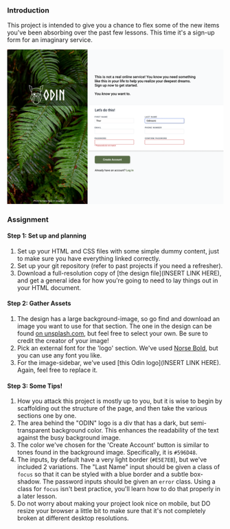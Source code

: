### Introduction
This project is intended to give you a chance to flex some of the new items you've been absorbing over the past few lessons. This time it's a sign-up form for an imaginary service.

![project](./sign-up-form.png)

### Assignment

<div class="lesson-content__panel" markdown="1">

#### Step 1: Set up and planning

1. Set up your HTML and CSS files with some simple dummy content, just to make sure you have everything linked correctly.
2. Set up your git repository (refer to past projects if you need a refresher).
3. Download a full-resolution copy of [the design file](INSERT LINK HERE), and get a general idea for how you're going to need to lay things out in your HTML document.

#### Step 2: Gather Assets

1. The design has a large background-image, so go find and download an image you want to use for that section. The one in the design can be found [on unsplash.com](https://unsplash.com/photos/25xggax4bSA), but feel free to select your own. Be sure to credit the creator of your image!
2. Pick an external font for the 'logo' section. We've used [Norse Bold](https://github.com/TheOdinProject/theodinproject/blob/main/app/assets/fonts/Norse-Bold.otf), but you can use any font you like.
3. For the image-sidebar, we've used [this Odin logo](INSERT LINK HERE). Again, feel free to replace it.

#### Step 3: Some Tips!

1. How you attack this project is mostly up to you, but it is wise to begin by scaffolding out the structure of the page, and then take the various sections one by one.
2. The area behind the "ODIN" logo is a div that has a dark, but semi-transparent background color. This enhances the readability of the text against the busy background image.
3. The color we've chosen for the 'Create Account' button is similar to tones found in the background image. Specifically, it is `#596D48`.
4. The inputs, by default have a very light border (`#E5E7EB`), but we've included 2 variations. The "Last Name" input should be given a class of `focus` so that it can be styled with a blue border and a subtle box-shadow. The password inputs should be given an `error` class. Using a class for `focus` isn't best practice, you'll learn how to do that properly in a later lesson.
5. Do not worry about making your project look nice on mobile, but DO resize your browser a little bit to make sure that it's not completely broken at different desktop resolutions.
</div>